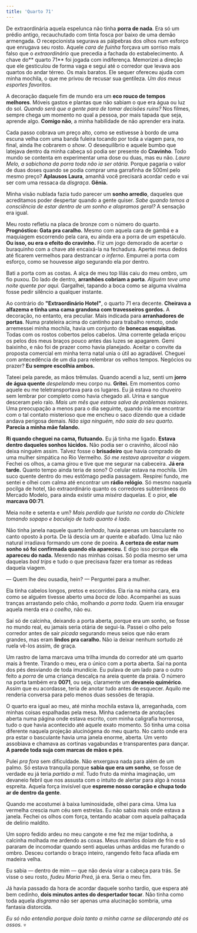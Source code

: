 ```yaml
---
title: 'Quarto 71'
---
```


De extraordinária aquela espelunca não tinha **porra de nada**. Era só um prédio antigo, recauchutado com tinta fosca por baixo de uma demão armengada. O recepcionista segurava as pálpebras dos olhos num esforço que enrugava seu rosto. Aquele _cara de fuinha_ forçava um sorriso mais falso que o _extraordinário_ que precedia a fachada do estabelecimento. A chave do** quarto 71** foi jogada com indiferença. Memorizei a direção que ele gesticulou de forma vaga e segui até o corredor que levava aos quartos do andar térreo. Os mais baratos. Ele sequer ofereceu ajuda com minha mochila, o que me privou de recusar sua gentileza. *Um dos meus esportes favoritos.*

A decoração daquele fim de mundo era um **eco rouco de tempos melhores**. Móveis gastos e plantas que não sabiam o que era água ou luz do sol. *Quando será que a gente para de tomar decisões ruins?* Nos filmes, sempre chega um momento no qual a pessoa, por mais tapada que seja, aprende algo. **Comigo não**, a minha habilidade de não aprender era inata.

Cada passo cobrava um preço alto, como se estivesse à bordo de uma escuna velha com uma banda fuleira tocando por toda a viagem para, no final, ainda lhe cobrarem o _show_. O desequilíbrio e aquele bumbo que latejava dentro da minha cabeça só podia ser presente do **Cravinho**. Todo mundo se contenta em experimentar uma dose ou duas, mas eu não. *Laura Melo, a sabichona da porra toda não ia ser otária.* Porque pagaria o valor de duas doses quando se podia comprar uma garrafinha de 500ml pelo mesmo preço? **Aplausos Laura**, amanhã você precisará acordar cedo e vai ser com uma ressaca da _disgraça_. **Gênia.**

Minha visão nublada fazia tudo parecer um **sonho arredio**, daqueles que acreditamos poder despertar quando a gente quiser. *Sabe quando temos a consciência de estar dentro de um sonho e alopramos geral?* A sensação era igual.

Meu rosto refletiu na placa de bronze com o número do quarto. **Prognóstico: Gata pra caralho.** Mesmo com aquela cara de gambá e a maquiagem escorrendo pela cara, eu ainda era a porra de um espetáculo. **Ou isso, ou era o efeito do cravinho.** Fiz um jogo demorado de acertar o buraquinho com a chave até encaixá-la na fechadura. Apertei meus dedos até ficarem vermelhos para destrancar _o inferno_. Empurrei a porta com esforço, como se houvesse algo segurando ela por dentro.

Bati a porta com as costas. A alça de meu top lilás caiu do meu ombro, um fio puxou. Do lado de dentro, **arranhões cobriam a porta**. *Alguém teve uma noite quente por aqui.* Gargalhei, tapando a boca como se alguma vivalma fosse pedir silêncio a qualquer instante.

Ao contrário do **"Extraordinário Hotel"**, o quarto 71 era decente. **Cheirava a alfazema e tinha uma cama grandona com travesseiros gordos.** A decoração, no entanto, era peculiar. Mais indicada para **arranhadores de portas**. Numa prateleira acima do cantinho para trabalho remoto, onde arremessei minha mochila, havia um conjunto de **bonecas esquisitas**. Todas com os rostos cobertos pelos cabelos. Uma corrente gelada eriçou os pelos dos meus braços pouco antes das luzes se apagarem. Gemi baixinho, e não foi de prazer como havia planejado. Aceitar o convite da proposta comercial em minha terra natal unia o útil ao agradável. Cheguei com antecedência de um dia para relembrar os velhos tempos. Negócios ou prazer? **Eu sempre escolhia ambos.**

Tateei pela parede, as mãos trêmulas. Quando acendi a luz, senti um **jorro de água quente** _despelando_ meu corpo nu. **Gritei.** Em momentos como aquele eu me teletransportava para os lugares. Eu já estava no chuveiro sem lembrar por completo como havia chegado ali. Urina e sangue desceram pelo ralo. *Mais um mês que estava salva de problemas maiores.* Uma preocupação a menos para o dia seguinte, quando iria me encontrar com o tal contato misterioso que me encheu o saco dizendo que a cidade andava perigosa demais. *Não siga ninguém, não saia do seu quarto.* **Parecia a minha mãe falando.**

**Ri quando cheguei na cama, flutuando.** Eu já tinha me ligado. **Estava dentro daqueles sonhos lúcidos.** Não podia ser o cravinho, álcool não deixa ninguém assim. Talvez fosse o **brisadeiro** que havia comprado de uma mulher simpática no Rio Vermelho. *Só me restava aproveitar a viagem.* Fechei os olhos, a cama girou e tive que me segurar na cabeceira. **Já era tarde.** Quanto tempo ainda teria de sono? O celular estava na mochila. Um suco quente dentro do meu estômago pedia passagem. Respirei fundo, me sentei e olhei com calma até encontrar um **rádio relógio**. Só mesmo naquela pocilga de hotel, tão extraordinário quanto os corredores subterrâneos do Mercado Modelo, para ainda existir uma _miséra_ daquelas. E o pior, **ele marcava 00:71**. 

Meia noite e setenta e um? *Mais perdido que turista na corda do Chiclete tomando sopapo e baculejo de tudo quanto é lado.*

Não tinha janela naquele quarto _lenhado_, havia apenas um basculante no canto oposto à porta. De lá descia um ar quente e abafado. Uma luz não natural irradiava formando um cone de poeira. **A certeza de estar num sonho só foi confirmada quando ela apareceu.** E digo isso porque **ela apareceu do nada.** Mexendo nas minhas coisas. Só podia mesmo ser uma daquelas *bad trips* e tudo o que precisava fazer era tomar as rédeas daquela viagem.

— Quem lhe deu ousadia, hein? — Perguntei para a mulher.

Ela tinha cabelos longos, pretos e escorridos. Ela ria na minha cara, era como se alguém tivesse aberto uma _boca de lobo_. Acompanhei as suas tranças arrastando pelo chão, molhando _a porra toda_. Quem iria enxugar aquela merda era _o coelho_, não eu.

Saí só de calcinha, deixando a porta aberta, porque era um sonho, se fosse no mundo real, eu jamais seria otária de segui-la. Passei o olho pelo corredor antes de sair _picada_ segurando meus seios que não eram grandes, mas eram **lindos pra caralho.** Não ia deixar nenhum sortudo zé ruela vê-los assim, de graça.

Um rastro de lama marcava uma trilha imunda do corredor até um quarto mais à frente. Tirando o meu, era o único com a porta aberta. Saí na ponta dos pés desviando de toda imundície. Eu pulava de um lado para o outro feito a _porra_ de uma criança descalça na areia quente da praia. O número na porta também era **0071**, ou seja, claramente um **devaneio quimérico**. Assim que eu acordasse, teria de anotar tudo antes de esquecer. Aquilo me renderia conversa para pelo menos duas sessões de terapia.

O quarto era igual ao meu, até minha mochila estava lá, arreganhada, com minhas coisas espalhadas pela mesa. Minha caderneta de anotações aberta numa página onde estava escrito, com minha caligrafia horrorosa, tudo o que havia acontecido até aquele exato momento. Só tinha uma coisa diferente naquela projeção alucinógena do meu quarto. No canto onde era pra estar o basculante havia uma janela enorme, aberta. Um vento assobiava e chamava as cortinas vagabundas e transparentes para dançar. **A parede toda suja com marcas de mãos e pés**.

Pulei _pra fora_ sem dificuldade. Não enxergava nada para além de um palmo. Só estava tranquila porque **sabia que era um sonho**, se fosse de verdade eu já teria _partido a mil_. Tudo fruto da minha imaginação, um devaneio febril que nos assusta com o intuito de alertar para algo à nossa espreita. Aquela força invisível que **espreme nosso coração e chupa todo ar de dentro da gente**.

Quando me acostumei à baixa luminosidade, olhei para cima. Uma lua vermelha crescia num céu sem estrelas. Eu não sabia mais onde estava a janela. Fechei os olhos com força, tentando acabar com aquela palhaçada de delírio maldito.

Um sopro fedido ardeu no meu cangote e me fez me mijar todinha, a calcinha molhada me ardendo as coxas. Meus mamilos doíam de frio e só pararam de incomodar quando senti aquelas unhas ardidas me furando o ombro. Desceu cortando o braço inteiro, rangendo feito faca afiada em madeira velha. 

Eu sabia — dentro de mim — que não devia virar a cabeça para trás. Se visse o seu rosto, *fudeu Maria Preá*, já era. Seria o meu fim.

Já havia passado da hora de acordar daquele sonho tardio, que espera até bem cedinho, **dois minutos antes do despertador tocar**. Não tinha como toda aquela _disgrama_ não ser apenas uma alucinação sombria, uma fantasia distorcida.

*Eu só não entendia porque doía tanto a minha carne se dilacerando até os ossos.*  💀

